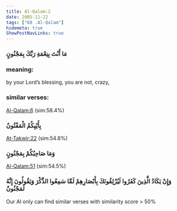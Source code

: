 ```yaml
---
title: Al-Qalam:2
date: 2005-11-22
tags: ["68 .Al-Qalam"]
hidemeta: true 
ShowPostNavLinks: true 
---
```

### مَا أَنْتَ بِنِعْمَةِ رَبِّكَ بِمَجْنُونٍ
### meaning: 
by your Lord’s blessing, you are not, crazy,
### similar verses: 

[Al-Qalam:6](/68/6) (sim:58.4%)

### بِأَيْيِكُمُ الْمَفْتُونُ

[At-Takwir:22](/81/22) (sim:54.8%)

### وَمَا صَاحِبُكُمْ بِمَجْنُونٍ

[Al-Qalam:51](/68/51) (sim:54.5%)

### وَإِنْ يَكَادُ الَّذِينَ كَفَرُوا لَيُزْلِقُونَكَ بِأَبْصَارِهِمْ لَمَّا سَمِعُوا الذِّكْرَ وَيَقُولُونَ إِنَّهُ لَمَجْنُونٌ

Our AI only can find similar verses with similarity score > 50% 

